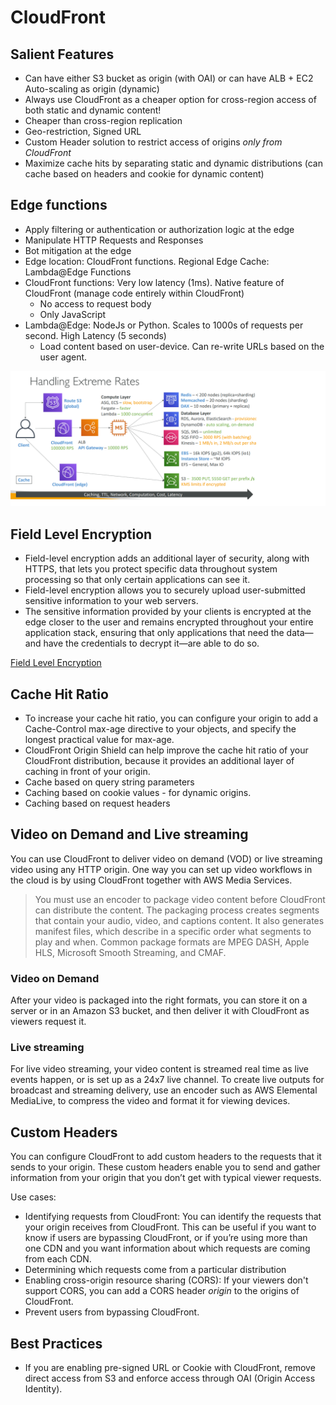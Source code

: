 # CloudFront

## Salient Features
- Can have either S3 bucket as origin (with OAI) or can have ALB + EC2 Auto-scaling as origin (dynamic)
- Always use CloudFront as a cheaper option for cross-region access of both static and dynamic content!
- Cheaper than cross-region replication
- Geo-restriction, Signed URL
- Custom Header solution to restrict access of origins _only from CloudFront_
- Maximize cache hits by separating static and dynamic distributions (can cache based on headers and cookie for dynamic content)

## Edge functions
- Apply filtering or authentication or authorization logic at the edge
- Manipulate HTTP Requests and Responses
- Bot mitigation at the edge
- Edge location: CloudFront functions. Regional Edge Cache: Lambda@Edge Functions
- CloudFront functions: Very low latency (1ms).  Native feature of CloudFront (manage code entirely within CloudFront)
    - No access to request body
    - Only JavaScript   
- Lambda@Edge: NodeJs or Python. Scales to 1000s of requests per second. High Latency (5 seconds)
    - Load content based on user-device. Can re-write URLs based on the user agent.


![Throughput rates - Cache - Storage](../images/throughput_rates_cache_storage.png)

## Field Level Encryption

- Field-level encryption adds an additional layer of security, along with HTTPS, that lets you protect specific data throughout system processing so that only certain applications can see it. 
- Field-level encryption allows you to securely upload user-submitted sensitive information to your web servers. 
- The sensitive information provided by your clients is encrypted at the edge closer to the user and remains encrypted throughout your entire application stack, ensuring that only applications that need the data—and have the credentials to decrypt it—are able to do so.

[Field Level Encryption](https://docs.aws.amazon.com/AmazonCloudFront/latest/DeveloperGuide/field-level-encryption.html#field-level-encryption-setting-up)

## Cache Hit Ratio

- To increase your cache hit ratio, you can configure your origin to add a Cache-Control max-age directive to your objects, and specify the longest practical value for max-age. 
- CloudFront Origin Shield can help improve the cache hit ratio of your CloudFront distribution, because it provides an additional layer of caching in front of your origin. 
- Cache based on query string parameters
- Caching based on cookie values - for dynamic origins.
- Caching based on request headers

## Video on Demand and Live streaming

You can use CloudFront to deliver video on demand (VOD) or live streaming video using any HTTP origin. One way you can set up video workflows in the cloud is by using CloudFront together with AWS Media Services.

> You must use an encoder to package video content before CloudFront can distribute the content. The packaging process creates segments that contain your audio, video, and captions content. It also generates manifest files, which describe in a specific order what segments to play and when. Common package formats are MPEG DASH, Apple HLS, Microsoft Smooth Streaming, and CMAF.

### Video on Demand

After your video is packaged into the right formats, you can store it on a server or in an Amazon S3 bucket, and then deliver it with CloudFront as viewers request it.

### Live streaming

For live video streaming, your video content is streamed real time as live events happen, or is set up as a 24x7 live channel. To create live outputs for broadcast and streaming delivery, use an encoder such as AWS Elemental MediaLive, to compress the video and format it for viewing devices.

## Custom Headers

You can configure CloudFront to add custom headers to the requests that it sends to your origin. These custom headers enable you to send and gather information from your origin that you don’t get with typical viewer requests.

Use cases:
- Identifying requests from CloudFront: You can identify the requests that your origin receives from CloudFront. This can be useful if you want to know if users are bypassing CloudFront, or if you’re using more than one CDN and you want information about which requests are coming from each CDN.
- Determining which requests come from a particular distribution
- Enabling cross-origin resource sharing (CORS): If your viewers don't support CORS, you can add a CORS header *origin* to the origins of CloudFront.
- Prevent users from bypassing CloudFront.

## Best Practices
- If you are enabling pre-signed URL or Cookie with CloudFront, remove direct access from S3 and enforce access through OAI (Origin Access Identity).